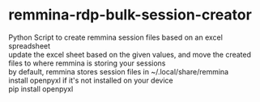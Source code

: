 # remmina-rdp-bulk-session-creator<br />
Python Script to create remmina session files based on an excel spreadsheet<br />
update the excel sheet based on the given values, and move the created files to where remmina is storing your sessions<br />
by default, remmina stores session files in ~/.local/share/remmina<br />
install openpyxl if it's not installed on your device<br />
pip install openpyxl
